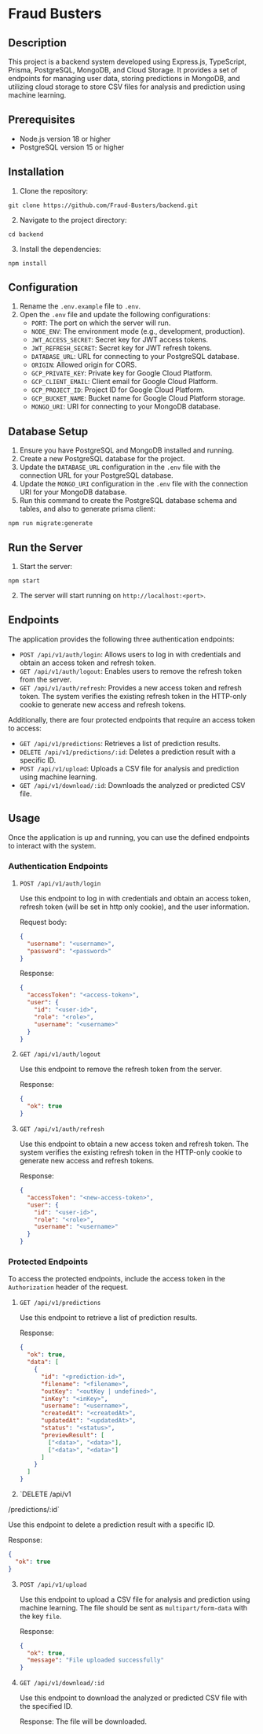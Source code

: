 # Fraud Busters

## Description

This project is a backend system developed using Express.js, TypeScript, Prisma, PostgreSQL, MongoDB, and Cloud Storage. It provides a set of endpoints for managing user data, storing predictions in MongoDB, and utilizing cloud storage to store CSV files for analysis and prediction using machine learning.

## Prerequisites

- Node.js version 18 or higher
- PostgreSQL version 15 or higher

## Installation

1. Clone the repository:

```
git clone https://github.com/Fraud-Busters/backend.git
```

2. Navigate to the project directory:

```
cd backend
```

3. Install the dependencies:

```
npm install
```

## Configuration

1. Rename the `.env.example` file to `.env`.
2. Open the `.env` file and update the following configurations:
   - `PORT`: The port on which the server will run.
   - `NODE_ENV`: The environment mode (e.g., development, production).
   - `JWT_ACCESS_SECRET`: Secret key for JWT access tokens.
   - `JWT_REFRESH_SECRET`: Secret key for JWT refresh tokens.
   - `DATABASE_URL`: URL for connecting to your PostgreSQL database.
   - `ORIGIN`: Allowed origin for CORS.
   - `GCP_PRIVATE_KEY`: Private key for Google Cloud Platform.
   - `GCP_CLIENT_EMAIL`: Client email for Google Cloud Platform.
   - `GCP_PROJECT_ID`: Project ID for Google Cloud Platform.
   - `GCP_BUCKET_NAME`: Bucket name for Google Cloud Platform storage.
   - `MONGO_URI`: URI for connecting to your MongoDB database.

## Database Setup

1. Ensure you have PostgreSQL and MongoDB installed and running.
2. Create a new PostgreSQL database for the project.
3. Update the `DATABASE_URL` configuration in the `.env` file with the connection URL for your PostgreSQL database.
4. Update the `MONGO_URI` configuration in the `.env` file with the connection URI for your MongoDB database.
5. Run this command to create the PostgreSQL database schema and tables, and also to generate prisma client:

```
npm run migrate:generate
```

## Run the Server

1. Start the server:

```
npm start
```

2. The server will start running on `http://localhost:<port>`.

## Endpoints

The application provides the following three authentication endpoints:

- `POST /api/v1/auth/login`: Allows users to log in with credentials and obtain an access token and refresh token.
- `GET /api/v1/auth/logout`: Enables users to remove the refresh token from the server.
- `GET /api/v1/auth/refresh`: Provides a new access token and refresh token. The system verifies the existing refresh token in the HTTP-only cookie to generate new access and refresh tokens.

Additionally, there are four protected endpoints that require an access token to access:

- `GET /api/v1/predictions`: Retrieves a list of prediction results.
- `DELETE /api/v1/predictions/:id`: Deletes a prediction result with a specific ID.
- `POST /api/v1/upload`: Uploads a CSV file for analysis and prediction using machine learning.
- `GET /api/v1/download/:id`: Downloads the analyzed or predicted CSV file.

## Usage

Once the application is up and running, you can use the defined endpoints to interact with the system.

### Authentication Endpoints

1. `POST /api/v1/auth/login`

   Use this endpoint to log in with credentials and obtain an access token, refresh token (will be set in http only cookie), and the user information.

   Request body:

   ```json
   {
     "username": "<username>",
     "password": "<password>"
   }
   ```

   Response:

   ```json
   {
     "accessToken": "<access-token>",
     "user": {
       "id": "<user-id>",
       "role": "<role>",
       "username": "<username>"
     }
   }
   ```

2. `GET /api/v1/auth/logout`

   Use this endpoint to remove the refresh token from the server.

   Response:

   ```json
   {
     "ok": true
   }
   ```

3. `GET /api/v1/auth/refresh`

   Use this endpoint to obtain a new access token and refresh token. The system verifies the existing refresh token in the HTTP-only cookie to generate new access and refresh tokens.

   Response:

   ```json
   {
     "accessToken": "<new-access-token>",
     "user": {
       "id": "<user-id>",
       "role": "<role>",
       "username": "<username>"
     }
   }
   ```

### Protected Endpoints

To access the protected endpoints, include the access token in the `Authorization` header of the request.

1. `GET /api/v1/predictions`

   Use this endpoint to retrieve a list of prediction results.

   Response:

   ```json
   {
     "ok": true,
     "data": [
       {
         "id": "<prediction-id>",
         "filename": "<filename>",
         "outKey": "<outKey | undefined>",
         "inKey": "<inKey>",
         "username": "<username>",
         "createdAt": "<createdAt>",
         "updatedAt": "<updatedAt>",
         "status": "<status>",
         "previewResult": [
           ["<data>", "<data>"],
           ["<data>", "<data>"]
         ]
       }
     ]
   }
   ```

2. `DELETE /api/v1

/predictions/:id`

Use this endpoint to delete a prediction result with a specific ID.

Response:

```json
{
  "ok": true
}
```

3. `POST /api/v1/upload`

   Use this endpoint to upload a CSV file for analysis and prediction using machine learning. The file should be sent as `multipart/form-data` with the key `file`.

   Response:

   ```json
   {
     "ok": true,
     "message": "File uploaded successfully"
   }
   ```

4. `GET /api/v1/download/:id`

   Use this endpoint to download the analyzed or predicted CSV file with the specified ID.

   Response: The file will be downloaded.

